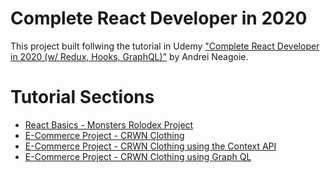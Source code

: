 # Complete React Developer in 2020

This project built follwing the tutorial in Udemy <a href="https://www.udemy.com/course/complete-react-developer-zero-to-mastery">"Complete React Developer in 2020 (w/ Redux, Hooks, GraphQL)"</a> by Andrei Neagoie.

# Tutorial Sections

<ul>
    <li><a href="/monsters-rolodex/">React Basics - Monsters Rolodex Project</a></li>
    <li><a href="/crwn-clothing/">E-Commerce Project - CRWN Clothing</a></li>
    <li><a href="/crwn-clothing-context-api/">E-Commerce Project - CRWN Clothing using the Context API</a></li>
    <li><a href="/crwn-clothing-graphql/">E-Commerce Project - CRWN Clothing using Graph QL</a></li>
</ul>
